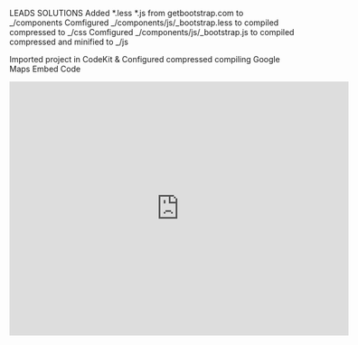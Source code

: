 LEADS SOLUTIONS 
Added *.less *.js from getbootstrap.com to _/components
Comfigured _/components/js/_bootstrap.less to compiled compressed to _/css
Comfigured _/components/js/_bootstrap.js to compiled compressed and minified to _/js

Imported project in CodeKit & Configured compressed compiling 
Google Maps Embed Code
<iframe src="https://www.google.com/maps/embed?pb=!1m18!1m12!1m3!1d15551.062390849489!2d77.67871883000238!3d12.986838771596302!2m3!1f0!2f0!3f0!3m2!1i1024!2i768!4f13.1!3m3!1m2!1s0x3bae1142fca8d865%3A0x6ada042df0f1bb0c!2s35%2C+4th+B+Cross+Rd%2C+Varsova+Layout%2C+Kaggadasapura!5e0!3m2!1sen!2s!4v1404624035930" width="600" height="450" frameborder="0" style="border:0"></iframe>
